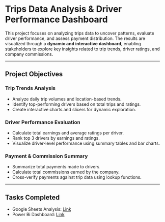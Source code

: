 
# Trips Data Analysis & Driver Performance Dashboard
This project focuses on analyzing trips data to uncover patterns, evaluate driver performance, and assess payment distribution. The results are visualized through a **dynamic and interactive dashboard**, enabling stakeholders to explore key insights related to trip trends, driver ratings, and company commissions.

---

##  Project Objectives

### Trip Trends Analysis
- Analyze daily trip volumes and location-based trends.
- Identify top-performing drivers based on total trips and ratings.
- Create interactive charts and slicers for dynamic exploration.

### Driver Performance Evaluation
- Calculate total earnings and average ratings per driver.
- Rank top 3 drivers by earnings and ratings.
- Visualize driver-level performance using summary tables and bar charts.

### Payment & Commission Summary
- Summarize total payments made to drivers.
- Calculate total commissions earned by the company.
- Cross-verify payments against trip data using lookup functions.

---
## Tasks Completed

- Google Sheets Analysis: [Link](https://docs.google.com/spreadsheets/d/1qslbcT6QaAhl2dl-8Qlt2s6OBWdo-q5gtAllf5FjCok/edit?usp=sharing)
- Power Bi Dashboard: [Link](https://github.com/Abtahi8/HDNB/blob/main/HDNB%20Task%202.pbix)




